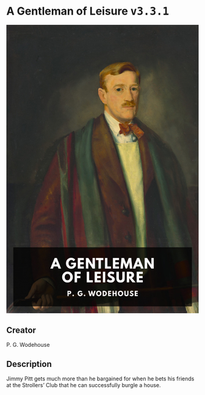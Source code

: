 
# A Gentleman of Leisure <kbd>v3.3.1</kbd>

<center>
  <img src="./cover-1024.jpg"/>
</center>

## Creator
P. G. Wodehouse

## Description
Jimmy Pitt gets much more than he bargained for when he bets his friends at the Strollers’ Club that he can successfully burgle a house.
